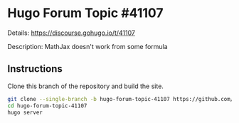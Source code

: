 # Hugo Forum Topic #41107

Details: <https://discourse.gohugo.io/t/41107>

Description: MathJax doesn't work from some formula

## Instructions

Clone this branch of the repository and build the site.

```bash
git clone --single-branch -b hugo-forum-topic-41107 https://github.com/jmooring/hugo-testing hugo-forum-topic-41107
cd hugo-forum-topic-41107
hugo server
```
